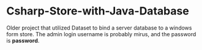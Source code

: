 # Csharp-Store-with-Java-Database
Older project that utilized Dataset to bind a server database to a windows form store.
The admin login username is probably mirus, and the password is <b>password</b>.
